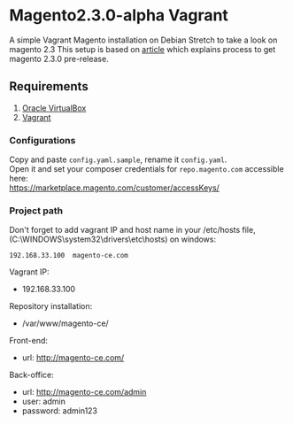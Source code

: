 # Magento2.3.0-alpha Vagrant

A simple Vagrant Magento installation on Debian Stretch to take a look on magento 2.3
This setup is based on [article](https://store.fooman.co.nz/blog/upgrading-to-the-pre-release-of-magento-2-3-0.html) which explains process to get magento 2.3.0 pre-release.

## Requirements

1. [Oracle VirtualBox](https://www.virtualbox.org/)
2. [Vagrant](https://www.vagrantup.com/)

### Configurations

Copy and paste ``config.yaml.sample``, rename it ``config.yaml``.<br>
Open it and set your composer credentials for ``repo.magento.com`` accessible here:<br>
https://marketplace.magento.com/customer/accessKeys/

### Project path

Don't forget to add vagrant IP and host name in your /etc/hosts file, (C:\WINDOWS\system32\drivers\etc\hosts) on windows:<br>
```
192.168.33.100  magento-ce.com
```

Vagrant IP:
- 192.168.33.100

Repository installation:
- /var/www/magento-ce/

Front-end:
- url: http://magento-ce.com/

Back-office:
- url: http://magento-ce.com/admin
- user: admin
- password: admin123
